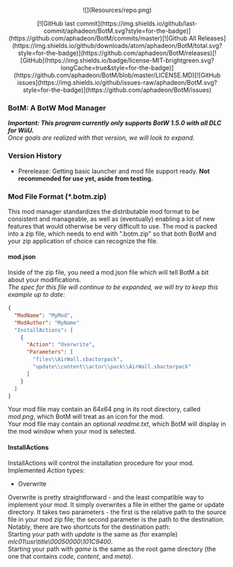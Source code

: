 <p align="center">![](Resources/repo.png)</p>


<p align="center">[![GitHub last commit](https://img.shields.io/github/last-commit/aphadeon/BotM.svg?style=for-the-badge)](https://github.com/aphadeon/BotM/commits/master)[![Github All Releases](https://img.shields.io/github/downloads/atom/aphadeon/BotM/total.svg?style=for-the-badge)](https://github.com/aphadeon/BotM/releases)[![GitHub](https://img.shields.io/badge/license-MIT-brightgreen.svg?longCache=true&style=for-the-badge)](https://github.com/aphadeon/BotM/blob/master/LICENSE.MD)[![GitHub issues](https://img.shields.io/github/issues-raw/aphadeon/BotM.svg?style=for-the-badge)](https://github.com/aphadeon/BotM/issues)</p>

### BotM: A BotW Mod Manager

***Important: This program currently only supports BotW 1.5.0 with all DLC for WiiU.***  
*Once goals are realized with that version, we will look to expand.*

### Version History

- Prerelease: Getting basic launcher and mod file support ready. **Not recommended for use yet, aside from testing.**

### Mod File Format (*.botm.zip)

This mod manager standardizes the distributable mod format to be consistent and manageable, as well as (eventually) 
enabling a lot of new features that would otherwise be very difficult to use.  The mod is packed into a zip file, 
which needs to end with ".botm.zip" so that both BotM and your zip application of choice can recognize the file.

#### mod.json

Inside of the zip file, you need a mod.json file which will tell BotM a bit about your modifications.  
*The spec for this file will continue to be expanded, we will try to keep this example up to date:*
```json
{
  "ModName": "MyMod",
  "ModAuthor": "MyName"
  "InstallActions": [
    {
      "Action": "Overwrite",
      "Parameters": [
        "files\\AirWall.sbactorpack",
        "update\\content\\actor\\pack\\AirWall.sbactorpack"
      ]
    }
  ]
}
```

Your mod file may contain an 64x64 png in its root directory, called *mod.png*, which BotM will treat as an icon for the mod.  
Your mod file may contain an optional *readme.txt*, which BotM will display in the mod window when your mod is selected.

#### InstallActions

InstallActions will control the installation procedure for your mod.  
Implemented *Action* types:

- Overwrite

Overwrite is pretty straightforward - and the least compatible way to implement your mod.  It simply overwrites a file in
either the game or update directory.  It takes two parameters - the first is the relative path to the source file in your mod
zip file; the second parameter is the path to the destination.  Notably, there are two shortcuts for the destination path:  
Starting your path with *update* is the same as (for example) *mlc01\usr\title\00050000\101C9400*.  
Starting your path with *game* is the same as the root game directory (the one that contains *code*, *content*, and *meta*).

